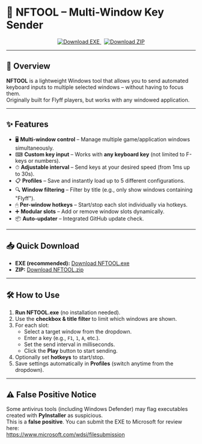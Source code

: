 # 🎯 NFTOOL – Multi-Window Key Sender

<p align="center">
  <a href="https://github.com/Nossigit/NFTOOL/releases/latest/download/NFTOOL.exe">
    <img alt="Download EXE" src="https://img.shields.io/badge/Download-NFTOOL.exe-blue?style=for-the-badge">
  </a>
  &nbsp;
  <a href="https://github.com/Nossigit/NFTOOL/releases/latest/download/NFTOOL.zip">
    <img alt="Download ZIP" src="https://img.shields.io/badge/Download-ZIP-blue?style=for-the-badge">
  </a>
</p>

---

## 📌 Overview
**NFTOOL** is a lightweight Windows tool that allows you to send automated keyboard inputs to multiple selected windows – without having to focus them.  
Originally built for Flyff players, but works with any windowed application.

---

## ✨ Features
- 🖥 **Multi-window control** – Manage multiple game/application windows simultaneously.
- ⌨ **Custom key input** – Works with **any keyboard key** (not limited to F-keys or numbers).
- ⏱ **Adjustable interval** – Send keys at your desired speed (from 1ms up to 30s).
- 📋 **Profiles** – Save and instantly load up to 5 different configurations.
- 🔍 **Window filtering** – Filter by title (e.g., only show windows containing "Flyff").
- 🖱 **Per-window hotkeys** – Start/stop each slot individually via hotkeys.
- ➕ **Modular slots** – Add or remove window slots dynamically.
- 📦 **Auto-updater** – Integrated GitHub update check.

---

## 📥 Quick Download
- **EXE (recommended):** [Download NFTOOL.exe](https://github.com/Nossigit/NFTOOL/releases/latest/download/NFTOOL.exe)  
- **ZIP:** [Download NFTOOL.zip](https://github.com/Nossigit/NFTOOL/releases/latest/download/NFTOOL.zip)

---

## 🛠 How to Use
1. **Run NFTOOL.exe** (no installation needed).
2. Use the **checkbox & title filter** to limit which windows are shown.
3. For each slot:
   - Select a target window from the dropdown.
   - Enter a key (e.g., `F1`, `1`, `A`, etc.).
   - Set the send interval in milliseconds.
   - Click the **Play** button to start sending.
4. Optionally set **hotkeys** to start/stop.
5. Save settings automatically in **Profiles** (switch anytime from the dropdown).

---

## ⚠ False Positive Notice
Some antivirus tools (including Windows Defender) may flag executables created with **PyInstaller** as suspicious.  
This is a **false positive**. You can submit the EXE to Microsoft for review here:  
https://www.microsoft.com/wdsi/filesubmission
